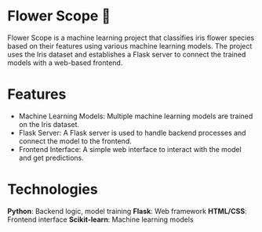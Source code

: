 # Flower Scope 🌸
Flower Scope is a machine learning project that classifies iris flower species based on their features using various machine learning models. The project uses the Iris dataset and establishes a Flask server to connect the trained models with a web-based frontend.

# Features
- Machine Learning Models: Multiple machine learning models are trained on the Iris dataset.
- Flask Server: A Flask server is used to handle backend processes and connect the model to the frontend.
- Frontend Interface: A simple web interface to interact with the model and get predictions.
# Technologies
__Python__: Backend logic, model training
__Flask__: Web framework
__HTML/CSS__: Frontend interface
__Scikit-learn__: Machine learning models
